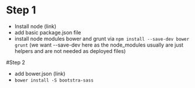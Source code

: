 # Step 1
* Install node (link)
* add basic package.json file
* install node modules bower and grunt via ```npm install --save-dev bower grunt``` (we want --save-dev here as the node_modules usually are just helpers and are not needed as deployed files)

#Step 2
* add bower.json (link)
* ```bower install -S bootstra-sass```
